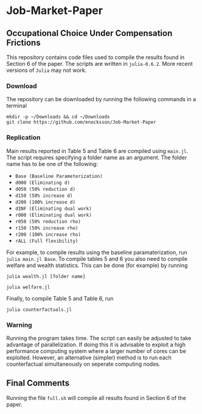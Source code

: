 # Job-Market-Paper

## Occupational Choice Under Compensation Frictions

This repository contains code files used to compile the results found in Section 6 of the paper. The scripts are written in `julia-0.6.2`. More recent versions of `Julia` may not work.

### Download

The repository can be downloaded by running the following commands in a terminal

```
mkdir -p ~/Downloads && cd ~/Downloads
git clone https://github.com/enocksson/Job-Market-Paper
```
### Replication

Main results reported in Table 5 and Table 6 are compiled using `main.jl`. The script requires specifying a folder name as an argument. The folder name has to be one of the following:

  - `Base (Baseline Parameterization)`
  - `d000 (Eliminating d)`
  - `d050 (50% reduction d)`
  - `d150 (50% increase d)`
  - `d200 (100% increase d)`
  - `dINF (Eliminating dual work)`
  - `r000 (Eliminating dual work)`
  - `r050 (50% reduction rho)`
  - `r150 (50% increase rho)`
  - `r200 (100% increase rho)`
  - `rALL (Full flexibility)`

For example, to compile results using the baseline paramaterization, run ```julia main.jl Base```. To compile tables 5 and 6 you also need to compile welfare and wealth statistics. This can be done (for example) by running

```julia wealth.jl [folder name]```

```julia welfare.jl ```

Finally, to compile Table 5 and Table 6, run

```julia counterfactuals.jl```

### Warning

Running the program takes time. The script can easily be adjusted to take advantage of parallelization. If doing this it is advisable to exploit a high performance computing system where a larger number of cores can be exploited. However, an alternative (simpler) method is to run each counterfactual simultaneously on seperate computing nodes.

## Final Comments

Running the file `full.sh` will compile all results found in Section 6 of the paper.
